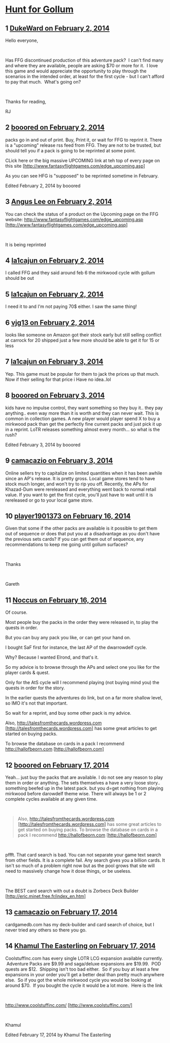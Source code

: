 # [Hunt for Gollum](https://community.fantasyflightgames.com/topic/98296-hunt-for-gollum/)

## 1 [DukeWard on February 2, 2014](https://community.fantasyflightgames.com/topic/98296-hunt-for-gollum/?do=findComment&comment=971555)

Hello everyone,

 

Has FFG discontinued production of this adventure pack?  I can't find many and where they are available, people are asking $70 or more for it.  I love this game and would appreciate the opportunity to play through the scenarios in the intended order, at least for the first cycle - but I can't afford to pay that much.  What's going on?

 

Thanks for reading,

RJ

## 2 [booored on February 2, 2014](https://community.fantasyflightgames.com/topic/98296-hunt-for-gollum/?do=findComment&comment=971574)

packs go in and out of print. Buy, Print it, or wait for FFG to reprint it. There is a "upcoming" release rss feed from FFG. They are not to be trusted, but should tell you if a pack is going to be reprinted at some point.

CLick here or the big massive UPCOMING link at teh top of every page on this site [http://www.fantasyflightgames.com/edge_upcoming.asp]

As you can see HFG is "supposed" to be reprinted sometime in February.

Edited February 2, 2014 by booored

## 3 [Angus Lee on February 2, 2014](https://community.fantasyflightgames.com/topic/98296-hunt-for-gollum/?do=findComment&comment=971576)

You can check the status of a product on the Upcoming page on the FFG website: http://www.fantasyflightgames.com/edge_upcoming.asp [http://www.fantasyflightgames.com/edge_upcoming.asp]

 

It is being reprinted

## 4 [la1cajun on February 2, 2014](https://community.fantasyflightgames.com/topic/98296-hunt-for-gollum/?do=findComment&comment=971623)

I called FFG and they said around feb 6 the mirkwood cycle with gollum should be out

## 5 [la1cajun on February 2, 2014](https://community.fantasyflightgames.com/topic/98296-hunt-for-gollum/?do=findComment&comment=971624)

I need it to and I'm not paying 70$ either. I saw the same thing!

## 6 [vjg13 on February 2, 2014](https://community.fantasyflightgames.com/topic/98296-hunt-for-gollum/?do=findComment&comment=972041)

looks like someone on Amazon got their stock early but still selling conflict at carrock for 20 shipped just a few more should be able to get it for 15 or less

## 7 [la1cajun on February 3, 2014](https://community.fantasyflightgames.com/topic/98296-hunt-for-gollum/?do=findComment&comment=972522)

Yep. This game must be popular for them to jack the prices up that much. Now if their selling for that price i Have no idea..lol

## 8 [booored on February 3, 2014](https://community.fantasyflightgames.com/topic/98296-hunt-for-gollum/?do=findComment&comment=972537)

kids have no impulse control, they want something so they buy it.. they pay anything.. even way more than it is worth and they can never wait. This is common in collection games. A new player would player spend X to buy a mirkwood pack than get the perfectly fine current packs and just pick it up in a reprint. LoTR releases something almost every month... so what is the rush?

Edited February 3, 2014 by booored

## 9 [camacazio on February 3, 2014](https://community.fantasyflightgames.com/topic/98296-hunt-for-gollum/?do=findComment&comment=972603)

Online sellers try to capitalize on limited quantities when it has been awhile since an AP's release. It is pretty gross. Local game stores tend to have stock much longer, and won't try to rip you off. Recently, the APs for Khazad-Dum were rereleased and everything went back to normal retail value. If you want to get the first cycle, you'll just have to wait until it is rereleased or go to your local game store.

## 10 [player1901373 on February 16, 2014](https://community.fantasyflightgames.com/topic/98296-hunt-for-gollum/?do=findComment&comment=986704)

Given that some if the other packs are available is it possible to get them out of sequence or does that put you at a disadvantage as you don't have the previous sets cards? If you can get them out of sequence, any recommendations to keep me going until gollum surfaces?

 

Thanks

 

Gareth

## 11 [Noccus on February 16, 2014](https://community.fantasyflightgames.com/topic/98296-hunt-for-gollum/?do=findComment&comment=986730)

Of course.

Most people buy the packs in the order they were released in, to play the quests in order.

But you can buy any pack you like, or can get your hand on.

I bought SaF first for instance, the last AP of the dwarrowdelf cycle.

Why? Because I wanted Elrond, and that's it.

So my advice is to browse through the APs and select one you like for the player cards & quest.

Only for the AtS cycle will I recommend playing (not buying mind you) the quests in order for the story.

In the earlier quests the adventures do link, but on a far more shallow level, so IMO it's not that important.

So wait for a reprint, and buy some other pack is my advice.

Also, http://talesfromthecards.wordpress.com [http://talesfromthecards.wordpress.com] has some great articles to get started on buying packs.

To browse the database on cards in a pack I recommend http://hallofbeorn.com [http://hallofbeorn.com]

## 12 [booored on February 17, 2014](https://community.fantasyflightgames.com/topic/98296-hunt-for-gollum/?do=findComment&comment=986893)

Yeah... just buy the packs that are available. I do not see any reason to play them in order or anything. The sets themselves a have a very loose story.. something beefed up in the latest pack. but you d=get nothing from playing mirkwood before darowdelf theme wise. There will always be 1 or 2 complete cycles available at any given time.

 

> Also, http://talesfromthecards.wordpress.com [http://talesfromthecards.wordpress.com] has some great articles to get started on buying packs.
> To browse the database on cards in a pack I recommend http://hallofbeorn.com [http://hallofbeorn.com]

 

pffft. That card search is bad. You can not separate your game text search from other fields. It is a complete fail. Any search gives you a billion cards. It isn't so much of a problem right now but as the pool grows that site will need to massively change how it dose things, or be useless.

 

The BEST card search with out a doubt is Zorbecs Deck Builder [http://eric.minet.free.fr/index_en.htm]

## 13 [camacazio on February 17, 2014](https://community.fantasyflightgames.com/topic/98296-hunt-for-gollum/?do=findComment&comment=987754)

cardgamedb.com has my deck-builder and card search of choice, but I never tried any others so there you go.

## 14 [Khamul The Easterling on February 17, 2014](https://community.fantasyflightgames.com/topic/98296-hunt-for-gollum/?do=findComment&comment=987789)

CoolstuffInc.com has every single LOTR LCG expansion available currently.  Adventure Packs are $9.99 and saga/deluxe expansions are $19.99.  POD quests are $12.  Shipping isn't too bad either.  So if you buy at least a few expansions in your order you'll get a better deal than pretty much anywhere else.  So if you got the whole mirkwood cycle you would be looking at around $70.  If you bought the cycle it would be a lot more.  Here is the link 

 

http://www.coolstuffinc.com/ [http://www.coolstuffinc.com/]

 

Khamul 

Edited February 17, 2014 by Khamul The Easterling

